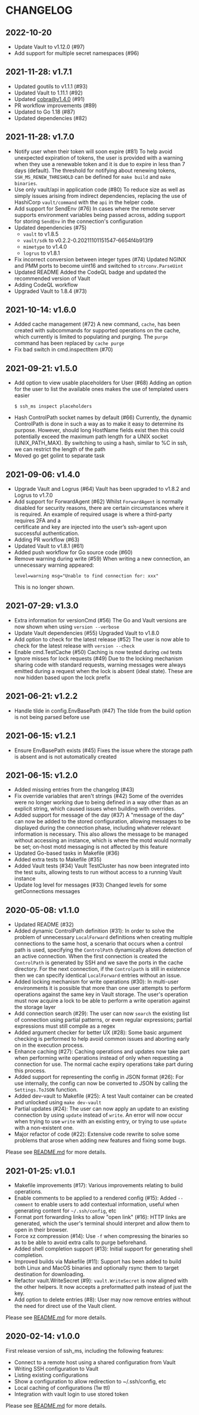 # CHANGELOG

## 2022-10-20

- Update Vault to v1.12.0 (#97)
- Add support for multiple secret namespaces (#96)

## 2021-11-28: v1.7.1

- Updated goutils to v1.1.1 (#93)
- Updated Vault to 1.11.1 (#92)
- Updated cobra@v1.4.0 (#91)
- PR workflow improvements (#89)
- Updated to Go 1.18 (#87)
- Updated dependencies (#82)


## 2021-11-28: v1.7.0

- Notify user when their token will soon expire (#81)
  To help avoid unexpected expiration of tokens, the user is provided with a warning when they use a renewable token and it is due to expire in less than 7 days (default).
  The threshold for notifying about renewing tokens, `SSH_MS_RENEW_THRESHOLD` can be defined for `make build` and `make binaries`.
- Use only vault/api in application code (#80)
  To reduce size as well as simply issues arising from indirect dependencies, replacing the use of HashiCorp `vault/command` with the `api` in the helper code.
- Add support for SendEnv (#76)
  In cases where the remote server supports environment variables being passed across, adding support for storing `SendEnv` in the connection's configuration
- Updated dependencies (#75)
  - `vault` to v1.8.5
  - `vault/sdk` to v0.2.2-0.20211101151547-6654f4b913f9
  - `mimetype` to v1.4.0
  - `logrus` to v1.8.1
- Fix incorrect conversion between integer types (#74)
  Updated NGINX and PMM ports to become uint16 and switched to `strconv.ParseUint`
- Updated README
  Added the CodeQL badge and updated the recommended version of Vault
- Adding CodeQL workflow
- Upgraded Vault to 1.8.4 (#73)

## 2021-10-14: v1.6.0

- Added cache management (#72)
  A new command, `cache`, has been created with subcommands for supported operations on the cache, which currently is limited to populating and purging.
  The `purge` command has been replaced by `cache purge`
- Fix bad switch in cmd.inspectItem (#70)

## 2021-09-21: v1.5.0

- Add option to view usable placeholders for User (#68)
  Adding an option for the user to list the available ones makes the use
  of templated users easier
  ```shell
  $ ssh_ms inspect placeholders
  ```
- Hash ControlPath socket names by default (#66)
  Currently, the dynamic ControlPath is done in such a way as to make it easy to determine its purpose. However, should long HostName fields exist then this could potentially exceed the maximum path length for a UNIX socket (UNIX_PATH_MAX). By switching to using a hash, similar to %C in ssh, we can restrict the length of the path
- Moved go get golint to separate task

## 2021-09-06: v1.4.0

- Upgrade Vault and Logrus (#64)
  Vault has been upgraded to v1.8.2 and Logrus to v1.7.0
- Add support for ForwardAgent (#62)
  Whilst `ForwardAgent` is normally disabled for security reasons, there
  are certain circumstances where it is required. An example of
  required usage is where a third-party requires 2FA and a \
  certificate and key are injected into the user’s ssh-agent upon
  successful authentication.
- Adding PR workflow (#63)
- Updated Vault to v1.8.1 (#61)
- Added push workflow for Go source code (#60)
- Remove warning during write (#59)
  When writing a new connection, an unnecessary warning appeared:
  ```shell
  level=warning msg="Unable to find connection for: xxx"
  ```
  This is no longer shown.

## 2021-07-29: v1.3.0

- Extra information for versionCmd (#56)
  The Go and Vault versions are now shown when using `version --verbose`
- Update Vault dependencies (#55)
  Upgraded Vault to v1.8.0
- Add option to check for the latest release (#52)
  The user is now able to check for the latest release with `version --check`
- Enable cmd.TestCache (#50)
  Caching is now tested during `cmd` tests
- Ignore misses for lock requests (#49)
  Due to the locking mechanism sharing code with standard requests, warning messages
  were always emitted during a request when the lock is absent (ideal state). These
  are now hidden based upon the lock prefix


## 2021-06-21: v1.2.2

- Handle tilde in config.EnvBasePath (#47)
  The tilde from the build option is not being parsed before use


## 2021-06-15: v1.2.1

- Ensure EnvBasePath exists (#45)
  Fixes the issue where the storage path is absent and is not automatically created

## 2021-06-15: v1.2.0

- Added missing entries from the changelog (#43)
- Fix override variables that aren't strings (#42)
  Some of the overrides were no longer working due to being defined in a way other than as an
  explicit string, which caused issues when building with overrides.
- Added support for message of the day (#37)
  A "message of the day" can now be added to the stored configuration, allowing messages to
  be displayed during the connection phase, including whatever relevant information is necessary.
  This also allows the message to be managed without accessing an instance, which is where the motd
  would normally be set; on-host motd messaging is not affected by this feature
- Updated Go-based tasks in Makefile (#36)
- Added extra tests to Makefile (#35)
- Added Vault tests (#34)
  Vault TestCluster has now been integrated into the test suits, allowing tests
  to run without access to a running Vault instance
- Update log level for messages (#33)
  Changed levels for some getConnections messages


## 2020-05-08: v1.1.0

- Updated README (#32)
- Added dynamic ControlPath definition (#31):
  In order to solve the problem of unnecessary `LocalForward` definitions
  when creating multiple connections to the same host, a scenario that
  occurs when a control path is used, specifying the `ControlPath` dynamically
  allows detection of an active connection. When the first connection is created
  the `ControlPath` is generated by SSH and we save the ports in the cache
  directory. For the next connection, if the `Controlpath` is still in existence
  then we can specify identical `LocalForward` entries without an issue.
- Added locking mechanism for write operations (#30):
  In multi-user environments it is possible that more than one user attempts to perform
  operations against the same key in Vault storage. The user's operation must now
  acquire a lock to be able to perform a write operation against the storage layer
- Add connection search (#29):
  The user can now `search` the existing list of connection using partial patterns,
  or even regular expressions; partial expressions must still compile as a regex
- Added argument checker for better UX (#28):
  Some basic argument checking is performed to help avoid common issues and
  aborting early on in the execution process.
- Enhance caching (#27):
  Caching operations and updates now take part when performing write operations
  instead of only when requesting a connection for use. The normal cache expiry
  operations take part during this process.
- Added support for representing the config in JSON format (#26):
  For use internally, the config can now be converted to JSON by calling the
  `Settings.ToJSON` function.
- Added dev-vault to Makefile (#25):
  A test Vault container can be created and unlocked using `make dev-vault`
- Partial updates (#24):
  The user can now apply an update to an existing connection by using `update`
  instead of `write`. An error will now occur when trying to use `write` with
  an existing entry, or trying to use `update` with a non-existent one.
- Major refactor of code (#22):
  Extensive code rewrite to solve some problems that arose when adding new
  features and fixing some bugs.

Please see [README.md](README.md) for more details.

## 2021-01-25: v1.0.1

- Makefile improvements (#17):
  Various improvements relating to build operations.
- Enable comments to be applied to a rendered config (#15):
  Added `--comment` to enable users to add contextual information, useful when
  generating content for `~/.ssh/config`, etc
- Format port forwarding links to allow "open link" (#16):
  HTTP links are generated, which the user's terminal should interpret and
  allow them to open in their browser.
- Force xz compression (#14):
  Use `-f` when compressing the binaries so as to be able to avoid
  extra calls to purge beforehand.
- Added shell completion support (#13):
  Initial support for generating shell completion.
- Improved builds via Makefile (#11):
  Support has been added to build both Linux and MacOS binaries and
  optionally rsync them to target destination for downloading.
- Refactor vault.WriteSecret (#9):
  `vault.WriteSecret` is now aligned with the other helpers. It now accepts a
  preformatted path instead of just the key.
- Add option to delete entries (#8):
  User may now remove entries without the need for direct use of the Vault client.

Please see [README.md](README.md) for more details.

## 2020-02-14: v1.0.0

First release version of ssh_ms, including the following features:
- Connect to a remote host using a shared configuration from Vault
- Writing SSH configuration to Vault
- Listing existing configurations
- Show a configuration to allow redirection to ~/.ssh/config, etc
- Local caching of configurations (1w ttl)
- Integration with vault login to use stored token

Please see [README.md](README.md) for more details.
